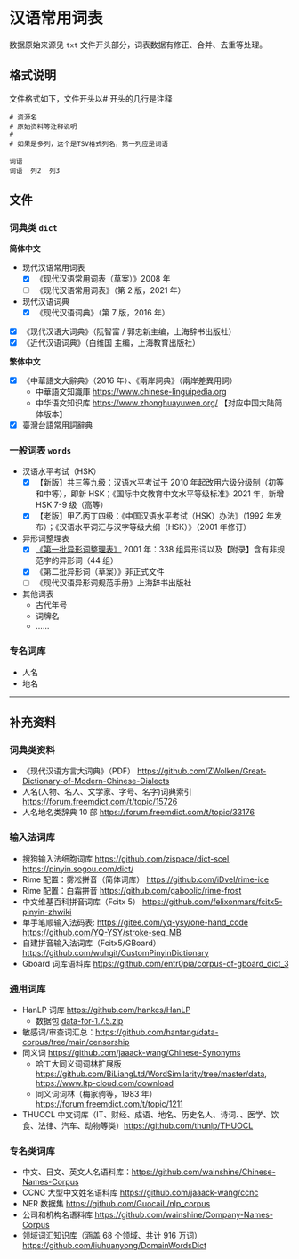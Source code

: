 # 汉语常用词表

数据原始来源见 `txt` 文件开头部分，词表数据有修正、合并、去重等处理。

## 格式说明

文件格式如下，文件开头以# 开头的几行是注释

```tsv
# 资源名
# 原始资料等注释说明
#
# 如果是多列，这个是TSV格式列名，第一列应是词语

词语
词语	列2	列3
```

## 文件

### 词典类 `dict`

**简体中文**

- 现代汉语常用词表
  - [x] 《现代汉语常用词表（草案）》2008 年
  - [ ] 《现代汉语常用词表》（第 2 版，2021 年）
- 现代汉语词典
  - [x] 《现代汉语词典》（第 7 版，2016 年）
- [x] 《现代汉语大词典》（阮智富 / 郭忠新主编，上海辞书出版社）
- [x] 《近代汉语词典》（白维国 主编，上海教育出版社）

**繁体中文**

- [x] 《中華語文大辭典》（2016 年）、《兩岸詞典》（兩岸差異用詞）
  - 中華語文知識庫 https://www.chinese-linguipedia.org
  - 中华语文知识库 https://www.zhonghuayuwen.org/ 【对应中国大陆简体版本】
- [x] 臺灣台語常用詞辭典

### 一般词表 `words`

- 汉语水平考试（HSK）
  - [x] 【新版】共三等九级：汉语水平考试于 2010 年起改用六级分级制（初等和中等），即新 HSK；《国际中文教育中文水平等级标准》2021 年，新增 HSK 7-9 级（高等）
  - [x] 【老版】甲乙丙丁四级：《中国汉语水平考试（HSK）办法》（1992 年发布）；《汉语水平词汇与汉字等级大纲（HSK）》（2001 年修订）
- 异形词整理表
  - [x] [《第一批异形词整理表》][moe-yixingci] 2001 年：338 组异形词以及【附录】含有非规范字的异形词（44 组）
  - [x] 《第二批异形词（草案）》非正式文件
  - [ ] 《现代汉语异形词规范手册》上海辞书出版社
- 其他词表
  - 古代年号
  - 词牌名
  - ……

[moe-yixingci]: http://www.moe.gov.cn/jyb_sjzl/ziliao/A19/201001/t20100115_75687.html

### 专名词库

- 人名
- 地名

---

## 补充资料

### 词典类资料

- 《现代汉语方言大词典》（PDF） <https://github.com/ZWolken/Great-Dictionary-of-Modern-Chinese-Dialects>
- 人名(人物、名人、文学家、字号、名字)词典索引 https://forum.freemdict.com/t/topic/15726
- 人名地名类辞典 10 部 https://forum.freemdict.com/t/topic/33176

### 输入法词库

- 搜狗输入法细胞词库 <https://github.com/zispace/dict-scel>, <https://pinyin.sogou.com/dict/>
- Rime 配置：雾凇拼音（简体词库） https://github.com/iDvel/rime-ice
- Rime 配置：白霜拼音 https://github.com/gaboolic/rime-frost
- 中文维基百科拼音词库（Fcitx 5） https://github.com/felixonmars/fcitx5-pinyin-zhwiki
- 单手笔顺输入法码表: <https://gitee.com/yq-ysy/one-hand_code> <https://github.com/YQ-YSY/stroke-seq_MB>
- 自建拼音输入法词库（Fcitx5/GBoard） https://github.com/wuhgit/CustomPinyinDictionary
- Gboard 词库语料库 https://github.com/entr0pia/corpus-of-gboard_dict_3

### 通用词库

- HanLP 词库 https://github.com/hankcs/HanLP
  - 数据包 [data-for-1.7.5.zip](https://file.hankcs.com/hanlp/data-for-1.7.5.zip)
- 敏感词/审查词汇总：https://github.com/hantang/data-corpus/tree/main/censorship
- 同义词 https://github.com/jaaack-wang/Chinese-Synonyms
  - 哈工大同义词词林扩展版 https://github.com/BiLiangLtd/WordSimilarity/tree/master/data, https://www.ltp-cloud.com/download
  - 同义词词林（梅家驹等，1983 年） https://forum.freemdict.com/t/topic/1211
- THUOCL 中文词库（IT、财经、成语、地名、历史名人、诗词、、医学、饮食、法律、汽车、动物等类）https://github.com/thunlp/THUOCL

### 专名类词库

- 中文、日文、英文人名语料库：https://github.com/wainshine/Chinese-Names-Corpus
- CCNC 大型中文姓名语料库 https://github.com/jaaack-wang/ccnc
- NER 数据集 https://github.com/GuocaiL/nlp_corpus
- 公司和机构名语料库 https://github.com/wainshine/Company-Names-Corpus
- 领域词汇知识库（涵盖 68 个领域、共计 916 万词） https://github.com/liuhuanyong/DomainWordsDict
